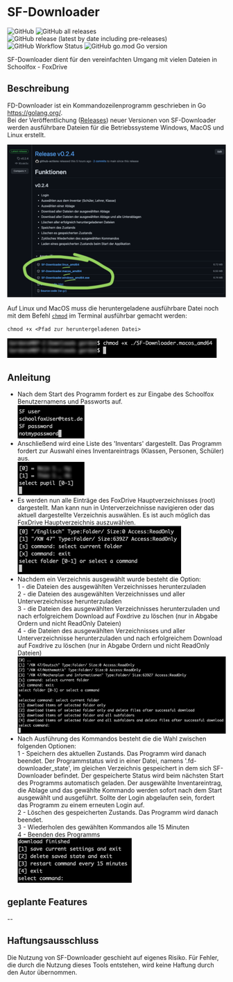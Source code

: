 # SF-Downloader
![GitHub](https://img.shields.io/github/license/omski/SF-Downloader?style=for-the-badge) ![GitHub all releases](https://img.shields.io/github/downloads/omski/SF-Downloader/total?style=for-the-badge) ![GitHub release (latest by date including pre-releases)](https://img.shields.io/github/v/release/omski/SF-Downloader?include_prereleases&style=for-the-badge) ![GitHub Workflow Status](https://img.shields.io/github/workflow/status/omski/SF-Downloader/Go?style=for-the-badge) ![GitHub go.mod Go version](https://img.shields.io/github/go-mod/go-version/omski/SF-Downloader?style=for-the-badge)

SF-Downloader dient für den vereinfachten Umgang mit vielen Dateien in Schoolfox - FoxDrive

## Beschreibung

FD-Downloader ist ein Kommandozeilenprogramm geschrieben in Go <https://golang.org/>.</br>
Bei der Veröffentlichung ([Releases](<https://github.com/omski/SF-Downloader/releases>)) neuer Versionen von SF-Downloader werden ausführbare Dateien für die Betriebssysteme Windows, MacOS und Linux erstellt.

![Release Binary Downloads](./assets/release_binary_downloads.png)

Auf Linux und MacOS muss die heruntergeladene ausführbare Datei noch mit dem Befehl [`chmod`](https://de.wikipedia.org/wiki/Chmod) im Terminal ausführbar gemacht werden:
```
chmod +x <Pfad zur heruntergeladenen Datei>
```

![Terminal chmod](./assets/terminal_chmod.png)

## Anleitung

* Nach dem Start des Programm fordert es zur Eingabe des Schoolfox Benutzernamens und Passworts auf.</br>
![Login](./assets/login.png)
* Anschließend wird eine Liste des 'Inventars' dargestellt.
Das Programm fordert zur Auswahl eines Inventareintrags (Klassen, Personen, Schüler) aus.</br>
![Select Pupil](./assets/select_pupil.png)
* Es werden nun alle Einträge des FoxDrive Hauptverzeichnisses (root) dargestellt.
Man kann nun in Unterverzeichnisse navigieren oder das aktuell dargestellte Verzeichnis auswählen. Es ist auch möglich das FoxDrive Hauptverzeichnis auszuwählen.</br>
![Select Folder](./assets/select_folder.png)
* Nachdem ein Verzeichnis ausgewählt wurde besteht die Option:</br>
1 - die Dateien des ausgewählten Verzeichnisses herunterzuladen</br>
2 - die Dateien des ausgewählten Verzeichnisses und aller Unterverzeichnisse herunterzuladen</br>
3 - die Dateien des ausgewählten Verzeichnisses herunterzuladen und nach erfolgreichem Download auf Foxdrive zu löschen (nur in Abgabe Ordern und nicht ReadOnly Dateien)</br>
4 - die Dateien des ausgewählten Verzeichnisses und aller Unterverzeichnisse herunterzuladen und nach erfolgreichem Download auf Foxdrive zu löschen (nur in Abgabe Ordern und nicht ReadOnly Dateien)</br>
![Select Command](./assets/select_command.png)
* Nach Ausführung des Kommandos besteht die die Wahl zwischen folgenden Optionen:</br>
1 - Speichern des aktuellen Zustands. Das Programm wird danach beendet. Der Programmstatus wird in einer Datei, namens '.fd-downloader_state', im gleichen Verzeichnis gespeichert in dem sich SF-Downloader befindet. Der gespeicherte Status wird beim nächsten Start des Programms automatisch geladen. Der ausgewählte Inventareintrag, die Ablage und das gewählte Kommando werden sofort nach dem Start ausgewählt und ausgeführt. Sollte der Login abgelaufen sein, fordert das Programm zu einem erneuten Login auf.</br>
2 - Löschen des gespeicherten Zustands. Das Programm wird danach beendet.</br>
3 - Wiederholen des gewählten Kommandos alle 15 Minuten</br>
4 - Beenden des Programms</br>
![End](./assets/select_endgame.png)

## geplante Features

--
## Haftungsausschluss

Die Nutzung von SF-Downloader geschieht auf eigenes Risiko.
Für Fehler, die durch die Nutzung dieses Tools entstehen, wird keine Haftung durch den Autor übernommen.
